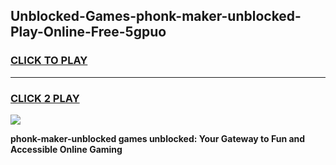 
## Unblocked-Games-phonk-maker-unblocked-Play-Online-Free-5gpuo
<h3>
<a href="https://premium76.site?title=phonk-maker-unblocked&ref=26A">CLICK TO PLAY</a></h3>
<hr>

<h3>
<a href="https://premium76.site?title=phonk-maker-unblocked&ref=26A">CLICK 2 PLAY</a>
  
</h3>

<a href="https://premium76.site?title=phonk-maker-unblocked&ref=26A"><img src="https://clearcache.store/games.png"></a>


**phonk-maker-unblocked games unblocked: Your Gateway to Fun and Accessible Online Gaming**
